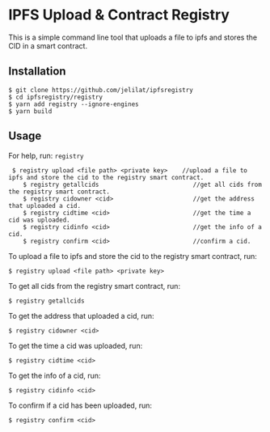 # IPFS Upload & Contract Registry

This is a simple command line tool that uploads a file to ipfs and stores the CID in a smart contract.

## Installation

```
$ git clone https://github.com/jelilat/ipfsregistry
$ cd ipfsregistry/registry
$ yarn add registry --ignore-engines
$ yarn build

```

## Usage 

For help, run: `registry`

```
 $ registry upload <file path> <private key>    //upload a file to ipfs and store the cid to the registry smart contract.
    $ registry getallcids                          //get all cids from the registry smart contract.
    $ registry cidowner <cid>                      //get the address that uploaded a cid.
    $ registry cidtime <cid>                       //get the time a cid was uploaded.
    $ registry cidinfo <cid>                       //get the info of a cid.
    $ registry confirm <cid>                       //confirm a cid.

```

To upload a file to ipfs and store the cid to the registry smart contract, run:
```
$ registry upload <file path> <private key>
```

To get all cids from the registry smart contract, run:
```
$ registry getallcids
```

To get the address that uploaded a cid, run:
```
$ registry cidowner <cid>
```

To get the time a cid was uploaded, run:
```
$ registry cidtime <cid>
```

To get the info of a cid, run:
```
$ registry cidinfo <cid>
```

To confirm if a cid has been uploaded, run:
```
$ registry confirm <cid>
```